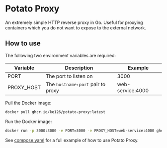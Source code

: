 # Potato Proxy

An extremely simple HTTP reverse proxy in Go. Useful for proxying containers which you do not want to expose to the external network.

## How to use

The following two environment variables are required:

| Variable   | Description                       | Example          |
| ---------- | --------------------------------- | ---------------- |
| PORT       | The port to listen on             | 3000             |
| PROXY_HOST | The `hostname:port` pair to proxy | web-service:4000 |

Pull the Docker image:

```bash
docker pull ghcr.io/ke126/potato-proxy:latest
```

Run the Docker image:

```bash
docker run -p 3000:3000 -e PORT=3000 -e PROXY_HOST=web-service:4000 ghcr.io/ke126/potato-proxy:latest
```

See [compose.yaml](./compose.yaml) for a full example of how to use Potato Proxy.
